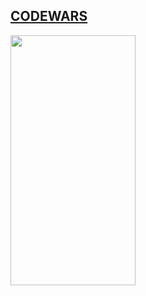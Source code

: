 <p align = "center"> 
    <a href="https://www.codewars.com/users/valerka96" target="_blank"> 
        <h2 align= "left"> CODEWARS</h2> <img src ="https://external-content.duckduckgo.com/iu/?u=https%3A%2F%2Fdaniebeler.com%2Fnc_assets%2Fimg%2Fcodewars.png&f=1&nofb=1" height="400"
    width="200"/> 
    </a>

